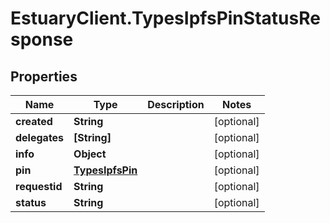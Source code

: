# EstuaryClient.TypesIpfsPinStatusResponse

## Properties
Name | Type | Description | Notes
------------ | ------------- | ------------- | -------------
**created** | **String** |  | [optional] 
**delegates** | **[String]** |  | [optional] 
**info** | **Object** |  | [optional] 
**pin** | [**TypesIpfsPin**](TypesIpfsPin.md) |  | [optional] 
**requestid** | **String** |  | [optional] 
**status** | **String** |  | [optional] 


